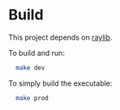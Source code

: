 # Build
This project depends on [raylib](https://github.com/raysan5/raylib).

To build and run:
```bash
  make dev
```

To simply build the executable:
```bash
  make prod
```